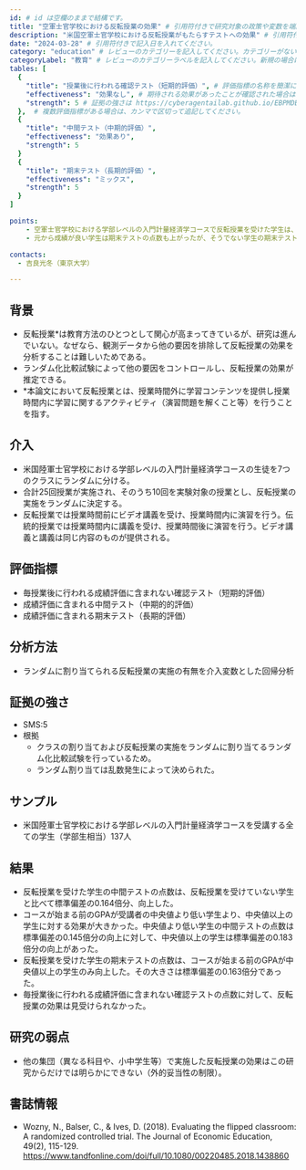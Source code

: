 ```yaml
---
id: # id は空欄のままで結構です。
title: "空軍士官学校における反転授業の効果" # 引用符付きで研究対象の政策や変数を端的に示す名称を記入してください。
description: "米国空軍士官学校における反転授業がもたらすテストへの効果" # 引用符付きで一文以内で政策の簡単な概要を記入してください。
date: "2024-03-28" # 引用符付きで記入日を入れてください。
category: "education" # レビューのカテゴリーを記入してください。カテゴリーがない場合は新規で作成してください。その際、カテゴリを端的に示す英単語を選んでください。
categoryLabel: "教育" # レビューのカテゴリーラベルを記入してください。新規の場合はカテゴリを端的に示す名称を選んでください。
tables: [
  {
    "title": "授業後に行われる確認テスト（短期的評価）", # 評価指標の名称を簡潔に記入してください。
    "effectiveness": "効果なし", # 期待される効果があったことが確認された場合は"効果あり"、期待される効果がなかったり、逆効果だったことが確認された場合は"効果なし"、状況によって効果があったりなかったりする場合は"ミックス"、検出力不足や研究の不備によって結論が出せない場合は"不明" としてください。
    "strength": 5 # 証拠の強さは https://cyberagentailab.github.io/EBPMDB/sms を参照してください。
  },  # 複数評価指標がある場合は、カンマで区切って追記してください。
  {
    "title": "中間テスト（中期的評価）",
    "effectiveness": "効果あり",
    "strength": 5
  }
  {
    "title": "期末テスト（長期的評価）",
    "effectiveness": "ミックス",
    "strength": 5
  }
]

points:
    - 空軍士官学校における学部レベルの入門計量経済学コースで反転授業を受けた学生は、中間テストの点数があがった。
    - 元から成績が良い学生は期末テストの点数も上がったが、そうでない学生の期末テストの点数は影響が観測されなかった。

contacts:
  - 吉良光冬（東京大学）

---
```


## 背景 
- 反転授業*は教育方法のひとつとして関心が高まってきているが、研究は進んでいない。なぜなら、観測データから他の要因を排除して反転授業の効果を分析することは難しいためである。
- ランダム化比較試験によって他の要因をコントロールし、反転授業の効果が推定できる。
- *本論文において反転授業とは、授業時間外に学習コンテンツを提供し授業時間内に学習に関するアクティビティ（演習問題を解くこと等）を行うことを指す。

## 介入
- 米国陸軍士官学校における学部レベルの入門計量経済学コースの生徒を7つのクラスにランダムに分ける。
- 合計25回授業が実施され、そのうち10回を実験対象の授業とし、反転授業の実施をランダムに決定する。
- 反転授業では授業時間前にビデオ講義を受け、授業時間内に演習を行う。伝統的授業では授業時間内に講義を受け、授業時間後に演習を行う。ビデオ講義と講義は同じ内容のものが提供される。

## 評価指標
- 毎授業後に行われる成績評価に含まれない確認テスト（短期的評価）
- 成績評価に含まれる中間テスト（中期的的評価）
- 成績評価に含まれる期末テスト（長期的評価）

## 分析方法
- ランダムに割り当てられる反転授業の実施の有無を介入変数とした回帰分析

## 証拠の強さ
- SMS:5
- 根拠 
    - クラスの割り当ておよび反転授業の実施をランダムに割り当てるランダム化比較試験を行っているため。
    - ランダム割り当ては乱数発生によって決められた。

## サンプル
- 米国陸軍士官学校における学部レベルの入門計量経済学コースを受講する全ての学生（学部生相当）137人

## 結果
- 反転授業を受けた学生の中間テストの点数は、反転授業を受けていない学生と比べて標準偏差の0.164倍分、向上した。
- コースが始まる前のGPAが受講者の中央値より低い学生より、中央値以上の学生に対する効果が大きかった。中央値より低い学生の中間テストの点数は標準偏差の0.145倍分の向上に対して、中央値以上の学生は標準偏差の0.183倍分の向上があった。
- 反転授業を受けた学生の期末テストの点数は、コースが始まる前のGPAが中央値以上の学生のみ向上した。その大きさは標準偏差の0.163倍分であった。
- 毎授業後に行われる成績評価に含まれない確認テストの点数に対して、反転授業の効果は見受けられなかった。

## 研究の弱点
- 他の集団（異なる科目や、小中学生等）で実施した反転授業の効果はこの研究からだけでは明らかにできない（外的妥当性の制限）。

## 書誌情報
- Wozny, N., Balser, C., & Ives, D. (2018). Evaluating the flipped classroom: A randomized controlled trial. The Journal of Economic Education, 49(2), 115-129.
https://www.tandfonline.com/doi/full/10.1080/00220485.2018.1438860

